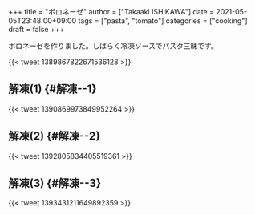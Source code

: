 +++
title = "ボロネーゼ"
author = ["Takaaki ISHIKAWA"]
date = 2021-05-05T23:48:00+09:00
tags = ["pasta", "tomato"]
categories = ["cooking"]
draft = false
+++

ボロネーゼを作りました。しばらく冷凍ソースでパスタ三昧です。

{{< tweet 1389867822671536128 >}}


## 解凍(1) {#解凍--1}

{{< tweet 1390869973849952264 >}}


## 解凍(2) {#解凍--2}

{{< tweet 1392805834405519361 >}}


## 解凍(3) {#解凍--3}

{{< tweet 1393431211649892359 >}}
